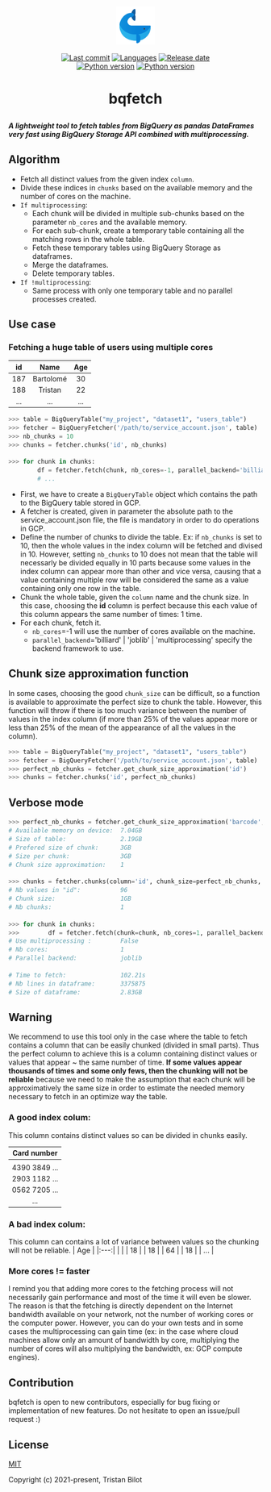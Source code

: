 <p align="center"><img width="15%" src=".github/logo.svg"/></p>

<p align="center">
  <a href=""><img src="https://img.shields.io/github/last-commit/tristanbilot/dfetch" alt="Last commit"></a>
  <a href="https://img.shields.io/github/languages/count/tristanbilot/dfetch"><img src="https://img.shields.io/github/languages/count/tristanbilot/dfetch" alt="Languages"></a>
  <a href=""><img src="https://img.shields.io/github/release-date/tristanbilot/dfetch" alt="Release date"></a>
  <br>
  <a href=""><img src="https://img.shields.io/badge/Python-%3E%3D3.6-blue" alt="Python version"></a>
  <a href=""><img src="https://img.shields.io/github/license/tristanbilot/dfetch" alt="Python version"></a>
</p>

# <p align="center">bqfetch<p>
##### A lightweight tool to fetch tables from BigQuery as pandas DataFrames very fast using BigQuery Storage API combined with multiprocessing.

## Algorithm
  * Fetch all distinct values from the given index `column`.
  * Divide these indices in `chunks` based on the available memory and the number of cores on the machine.
  * `If multiprocessing`:
      * Each chunk will be divided in multiple sub-chunks based on the parameter `nb_cores` and the available memory.
      * For each sub-chunk, create a temporary table containing all the matching rows in the whole table.
      * Fetch these temporary tables using BigQuery Storage as dataframes.
      * Merge the dataframes.
      * Delete temporary tables.
  * `If !multiprocessing`:
      * Same process with only one temporary table and no parallel processes created.

## Use case

### Fetching a huge table of users using multiple cores
|  id |   Name  | Age |
|:---:|:-------:|:---:|
| 187 | Bartolomé |  30 |
| 188 | Tristan |  22 |
| ... |   ...   | ... |

```python
>>> table = BigQueryTable("my_project", "dataset1", "users_table")
>>> fetcher = BigQueryFetcher('/path/to/service_account.json', table)
>>> nb_chunks = 10
>>> chunks = fetcher.chunks('id', nb_chunks)

>>> for chunk in chunks:
        df = fetcher.fetch(chunk, nb_cores=-1, parallel_backend='billiard')
        # ...
```
  
* First, we have to create a `BigQueryTable` object which contains the path to the BigQuery table stored in GCP.
* A fetcher is created, given in parameter the absolute path to the service_account.json file, the file is mandatory in order to do operations in GCP.
* Define the number of chunks to divide the table. Ex: if `nb_chunks` is set to 10, then the whole values in the index column will be fetched and divised in 10. However, setting `nb_chunks` to 10 does not mean that the table will necessarly be divided equally in 10 parts because some values in the index column can appear more than other and vice versa, causing that a value containing multiple row will be considered the same as a value containing only one row in the table.
* Chunk the whole table, given the `column` name and the chunk size. In this case, choosing the **id** column is perfect because this each value of this column appears the same number of times: 1 time.
* For each chunk, fetch it.
    * `nb_cores`=-1 will use the number of cores available on the machine.
    * `parallel_backend`='billiard' | 'joblib' | 'multiprocessing' specify the backend framework to use.

## Chunk size approximation function
In some cases, choosing the good `chunk_size` can be difficult, so a function is available to approximate the perfect size to chunk the table. However, this function will throw if there is too much variance between the number of values in the index column (if more than 25% of the values appear more or less than 25% of the mean of the appearance of all the values in the column).
  
```python
>>> table = BigQueryTable("my_project", "dataset1", "users_table")
>>> fetcher = BigQueryFetcher('/path/to/service_account.json', table)
>>> perfect_nb_chunks = fetcher.get_chunk_size_approximation('id')
>>> chunks = fetcher.chunks('id', perfect_nb_chunks)
```

## Verbose mode

```python
>>> perfect_nb_chunks = fetcher.get_chunk_size_approximation('barcode', verbose=True)
# Available memory on device:  7.04GB
# Size of table:               2.19GB
# Prefered size of chunk:      3GB
# Size per chunk:              3GB
# Chunk size approximation:    1

>>> chunks = fetcher.chunks(column='id', chunk_size=perfect_nb_chunks, verbose=True)
# Nb values in "id":           96
# Chunk size:                  1GB
# Nb chunks:                   1
  
>>> for chunk in chunks:
>>>        df = fetcher.fetch(chunk=chunk, nb_cores=1, parallel_backend='joblib', verbose=True)
# Use multiprocessing :        False
# Nb cores:                    1
# Parallel backend:            joblib

# Time to fetch:               102.21s
# Nb lines in dataframe:       3375875
# Size of dataframe:           2.83GB
```
  
## Warning
We recommend to use this tool only in the case where the table to fetch contains a column that can be easily chunked (divided in small parts). Thus the perfect column to achieve this is a column containing distinct values or values that appear ~ the same number of time. **If some values appear thousands of times and some only fews, then the chunking will not be reliable** because we need to make the assumption that each chunk will be approximatively the same size in order to estimate the needed memory necessary to fetch in an optimize way the table.
  
### A good index colum:
This column contains distinct values so can be divided in chunks easily.
  
|  Card number |
|:---:|
|  |
| 4390 3849 ... |
| 2903 1182 ... |
| 0562 7205 ... |
| ... |
  
### A bad index colum:
This column can contains a lot of variance between values so the chunking will not be reliable.
|  Age |
|:---:|
|  |
| 18 |
| 18 |
| 64 |
| 18 |
| ... |

### More cores != faster
I remind you that adding more cores to the fetching process will not necessarily gain performance and most of the time it will even be slower. The reason is that the fetching is directly dependent on the Internet bandwidth available on your network, not the number of working cores or the computer power. However, you can do your own tests and in some cases the multiprocessing can gain time (ex: in the case where cloud machines allow only an amount of bandwidth by core, multiplying the number of cores will also multiplying the bandwidth, ex: GCP compute engines).

## Contribution
bqfetch is open to new contributors, especially for bug fixing or implementation of new features. Do not hesitate to open an issue/pull request :)
  
## License
  <a href="https://opensource.org/licenses/MIT">MIT</a>
  
  Copyright (c) 2021-present, Tristan Bilot
